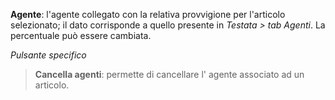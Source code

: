 **Agente**: l'agente collegato con la relativa provvigione per l'articolo selezionato; il dato corrisponde a quello presente in *Testata > tab Agenti*. La percentuale può essere cambiata.

*Pulsante specifico*

> **Cancella agenti**: permette di cancellare l' agente associato ad un articolo.